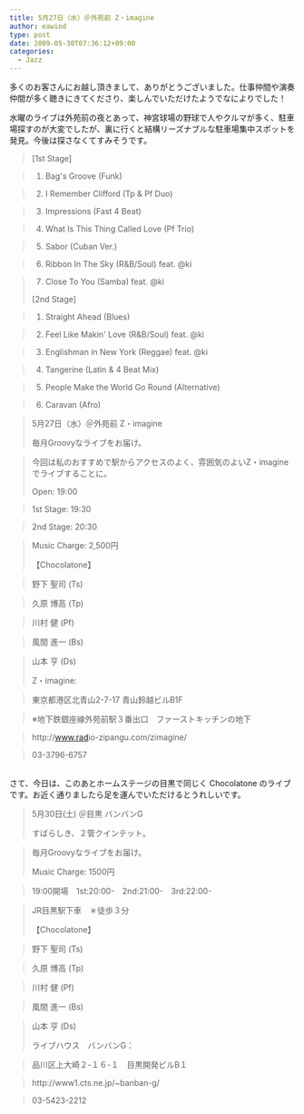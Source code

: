 ```yaml
---
title: 5月27日（水）＠外苑前 Z・imagine
author: eawind
type: post
date: 2009-05-30T07:36:12+09:00
categories:
  - Jazz
---
```

多くのお客さんにお越し頂きまして、ありがとうございました。仕事仲間や演奏仲間が多く聴きにきてくださり、楽しんでいただけたようでなによりでした！

水曜のライブは外苑前の夜とあって、神宮球場の野球で人やクルマが多く、駐車場探すのが大変でしたが、裏に行くと結構リーズナブルな駐車場集中スポットを発見。今後は探さなくてすみそうです。

> [1st Stage]

>   
> 1. Bag's Groove (Funk)

>   
> 2. I Remember Clifford (Tp & Pf Duo)

>   
> 3. Impressions (Fast 4 Beat)

>   
> 4. What Is This Thing Called Love (Pf Trio)

>   
> 5. Sabor (Cuban Ver.)

>   
> 6. Ribbon In The Sky (R&B/Soul) feat. @ki

>   
> 7. Close To You (Samba) feat. @ki
>
> [2nd Stage]

>   
> 1. Straight Ahead (Blues)

>   
> 2. Feel Like Makin' Love (R&B/Soul) feat. @ki

>   
> 3. Englishman in New York (Reggae) feat. @ki

>   
> 4. Tangerine (Latin & 4 Beat Mix)

>   
> 5. People Make the World Go Round (Alternative)

>   
> 6. Caravan (Afro)

> 5月27日（水）＠外苑前 Z・imagine
>
> 毎月Groovyなライブをお届け。

>   
> 今回は私のおすすめで駅からアクセスのよく、雰囲気のよいZ・imagineでライブすることに。
>
> Open: 19:00

>   
> 1st Stage: 19:30

>   
> 2nd Stage: 20:30

>   
> Music Charge: 2,500円
>
> 【Chocolatone】

>   
> 野下 聖司 (Ts)

>   
> 久原 博高 (Tp)

>   
> 川村 健 (Pf)

>   
> 風間 進一 (Bs)

>   
> 山本 亨 (Ds)
>
> Z・imagine:

>   
> 東京都港区北青山2-7-17 青山鈴越ビルB1F

>   
> ※地下鉄銀座線外苑前駅３番出口　ファーストキッチンの地下

>   
> http://<wbr>www.rad<wbr>io-zipa<wbr>ngu.com<wbr>/zimagi<wbr>ne/

>   
> 03-3796-6757

<span class="large"><br />さて</span>、今日は、このあとホームステージの目黒で同じく Chocolatone のライブです。お近く通りましたら足を運んでいただけるとうれしいです。

> 5月30日(土) ＠目黒 バンバンG
>
> すばらしき、２管クインテット。

>   
> 毎月Groovyなライブをお届け。
>
> Music Charge: 1500円

>   
> 19:00開場　1st:20:00-　2nd:21:00-　3rd:22:00-

>   
> JR目黒駅下車　＊徒歩３分
>
> 【Chocolatone】

>   
> 野下 聖司 (Ts)

>   
> 久原 博高 (Tp)

>   
> 川村 健 (Pf)

>   
> 風間 進一 (Bs)

>   
> 山本 亨 (Ds)
>
> ライブハウス　バンバンG：

>   
> 品川区上大崎２-１６-１　目黒開発ビルB１

>   
> http://<wbr>www1.ct<wbr>s.ne.jp<wbr>/~banba<wbr>n-g/

>   
> 03-5423-2212
